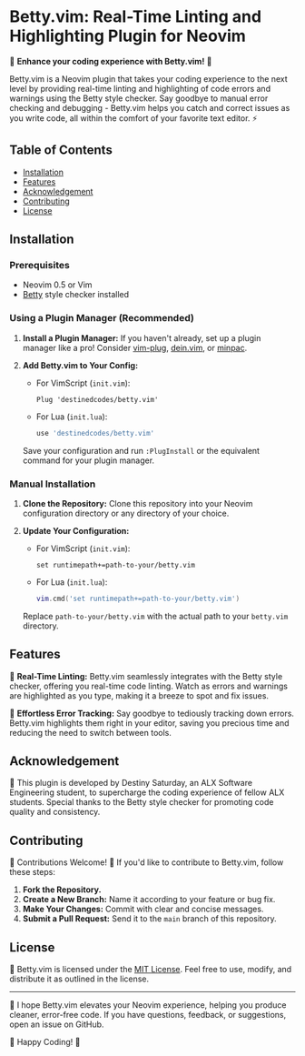 # Betty.vim: Real-Time Linting and Highlighting Plugin for Neovim

🚀 **Enhance your coding experience with Betty.vim!** 🚀

Betty.vim is a Neovim plugin that takes your coding experience to the next level by providing real-time linting and highlighting of code errors and warnings using the Betty style checker. Say goodbye to manual error checking and debugging - Betty.vim helps you catch and correct issues as you write code, all within the comfort of your favorite text editor. ⚡️

## Table of Contents

- [Installation](#installation)
- [Features](#features)
- [Acknowledgement](#acknowledgement)
- [Contributing](#contributing)
- [License](#license)

## Installation

### Prerequisites

- Neovim 0.5 or Vim 
- [Betty](https://github.com/holbertonschool/Betty) style checker installed

### Using a Plugin Manager (Recommended)

1. **Install a Plugin Manager:** If you haven't already, set up a plugin manager like a pro! Consider [vim-plug](https://github.com/junegunn/vim-plug), [dein.vim](https://github.com/Shougo/dein.vim), or [minpac](https://github.com/k-takata/minpac).

2. **Add Betty.vim to Your Config:**
   - For VimScript (`init.vim`):
     ```vim
     Plug 'destinedcodes/betty.vim'
     ```
   - For Lua (`init.lua`):
     ```lua
     use 'destinedcodes/betty.vim'
     ```
   Save your configuration and run `:PlugInstall` or the equivalent command for your plugin manager.

### Manual Installation

1. **Clone the Repository:** Clone this repository into your Neovim configuration directory or any directory of your choice.

2. **Update Your Configuration:**
   - For VimScript (`init.vim`):
     ```vim
     set runtimepath+=path-to-your/betty.vim
     ```
   - For Lua (`init.lua`):
     ```lua
     vim.cmd('set runtimepath+=path-to-your/betty.vim')
     ```
   Replace `path-to-your/betty.vim` with the actual path to your `betty.vim` directory.

## Features

🧹 **Real-Time Linting:** Betty.vim seamlessly integrates with the Betty style checker, offering you real-time code linting. Watch as errors and warnings are highlighted as you type, making it a breeze to spot and fix issues.

🚦 **Effortless Error Tracking:** Say goodbye to tediously tracking down errors. Betty.vim highlights them right in your editor, saving you precious time and reducing the need to switch between tools.

## Acknowledgement

🙌 This plugin is developed by Destiny Saturday, an ALX Software Engineering student, to supercharge the coding experience of fellow ALX students. Special thanks to the Betty style checker for promoting code quality and consistency.

## Contributing

🌟 Contributions Welcome! 🌟 If you'd like to contribute to Betty.vim, follow these steps:
1. **Fork the Repository.**
2. **Create a New Branch:** Name it according to your feature or bug fix.
3. **Make Your Changes:** Commit with clear and concise messages.
4. **Submit a Pull Request:** Send it to the `main` branch of this repository.

## License

📜 Betty.vim is licensed under the [MIT License](LICENSE). Feel free to use, modify, and distribute it as outlined in the license.

---

🚀 I hope Betty.vim elevates your Neovim experience, helping you produce cleaner, error-free code. If you have questions, feedback, or suggestions, open an issue on GitHub.

🌈 Happy Coding! 🌈
